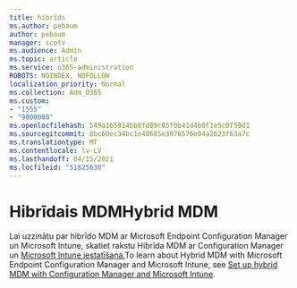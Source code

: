 ```yaml
---
title: hibrīds
ms.author: pebaum
author: pebaum
manager: scotv
ms.audience: Admin
ms.topic: article
ms.service: o365-administration
ROBOTS: NOINDEX, NOFOLLOW
localization_priority: Normal
ms.collection: Adm_O365
ms.custom:
- "1555"
- "9000080"
ms.openlocfilehash: 549a165914bb8fd89c05f0b41d4b0f1e5c0f59d1
ms.sourcegitcommit: 8bc60ec34bc1e40685e3976576e04a2623f63a7c
ms.translationtype: MT
ms.contentlocale: lv-LV
ms.lasthandoff: 04/15/2021
ms.locfileid: "51825630"
---
```

# <a name="hybrid-mdm"></a><span data-ttu-id="94dad-102">Hibrīdais MDM</span><span class="sxs-lookup"><span data-stu-id="94dad-102">Hybrid MDM</span></span>

<span data-ttu-id="94dad-103">Lai uzzinātu par hibrīdo MDM ar Microsoft Endpoint Configuration Manager un Microsoft Intune, skatiet rakstu Hibrīda MDM ar Configuration Manager un [Microsoft Intune iestatīšana.](https://docs.microsoft.com/configmgr/mdm/deploy-use/setup-hybrid-mdm)</span><span class="sxs-lookup"><span data-stu-id="94dad-103">To learn about Hybrid MDM with Microsoft Endpoint Configuration Manager and Microsoft Intune, see [Set up hybrid MDM with Configuration Manager and Microsoft Intune](https://docs.microsoft.com/configmgr/mdm/deploy-use/setup-hybrid-mdm).</span></span>